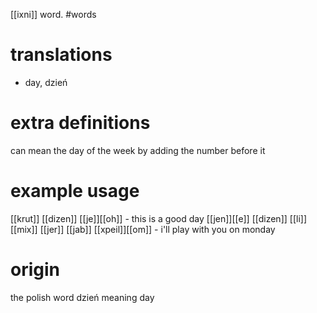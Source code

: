[[ixni]] word.
#words
# translations
- day, dzień
# extra definitions
can mean the day of the week by adding the number before it
# example usage
[[krut]] [[dizen]] [[je]][[oh]] - this is a good day
[[jen]][[e]] [[dizen]] [[li]] [[mix]] [[jer]] [[jab]] [[xpeil]][[om]] - i'll play with you on monday
# origin
the polish word dzień meaning day